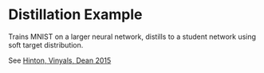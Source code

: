 # Distillation Example

Trains MNIST on a larger neural network, distills to a student network using soft target distribution.

See [Hinton, Vinyals, Dean 2015](https://arxiv.org/abs/1503.02531)
